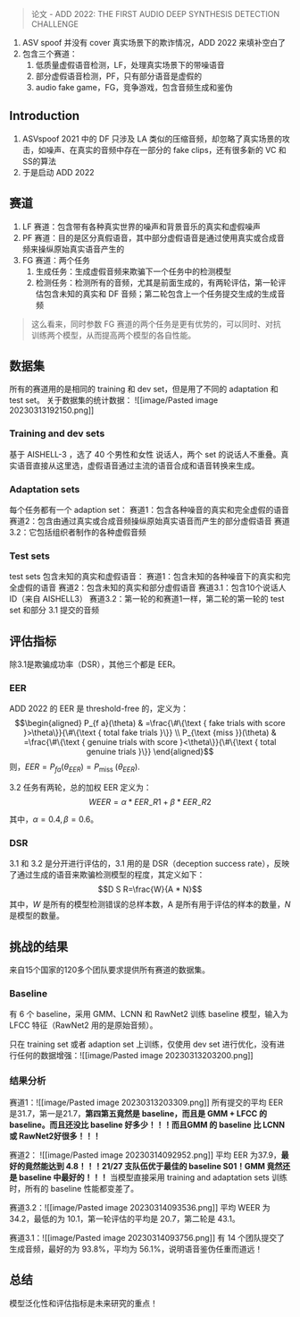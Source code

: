 > 论文 - ADD 2022: THE FIRST AUDIO DEEP SYNTHESIS DETECTION CHALLENGE

1. ASV spoof 并没有 cover 真实场景下的欺诈情况，ADD 2022 来填补空白了
2. 包含三个赛道：
	1. 低质量虚假语音检测，LF，处理真实场景下的带噪语音
	2. 部分虚假语音检测，PF，只有部分语音是虚假的
	3. audio fake game，FG，竞争游戏，包含音频生成和鉴伪

## Introduction
1. ASVspoof 2021 中的 DF 只涉及 LA 类似的压缩音频，却忽略了真实场景的攻击，如噪声、在真实的音频中存在一部分的 fake clips，还有很多新的 VC 和SS的算法
2. 于是启动 ADD 2022

## 赛道

1. LF 赛道：包含带有各种真实世界的噪声和背景音乐的真实和虚假噪声
2. PF 赛道：目的是区分真假语音，其中部分虚假语音是通过使用真实或合成音频来操纵原始真实语音产生的
3. FG 赛道：两个任务
	1. 生成任务：生成虚假音频来欺骗下一个任务中的检测模型
	2. 检测任务：检测所有的音频，尤其是前面生成的，有两轮评估，第一轮评估包含未知的真实和 DF 音频；第二轮包含上一个任务提交生成的生成音频
> 这么看来，同时参数 FG 赛道的两个任务是更有优势的，可以同时、对抗 训练两个模型，从而提高两个模型的各自性能。

## 数据集

所有的赛道用的是相同的 training 和 dev set，但是用了不同的 adaptation 和 test set。
关于数据集的统计数据：
![[image/Pasted image 20230313192150.png]]

### Training and dev sets
基于 AISHELL-3 ，选了 40 个男性和女性 说话人，两个 set 的说话人不重叠。真实语音直接从这里选，虚假语音通过主流的语音合成和语音转换来生成。

### Adaptation sets
每个任务都有一个 adaption set：
赛道1：包含各种噪音的真实和完全虚假的语音
赛道2：包含由通过真实或合成音频操纵原始真实语音而产生的部分虚假语音
赛道3.2：它包括组织者制作的各种虚假音频

### Test sets
test sets 包含未知的真实和虚假语音：
赛道1：包含未知的各种噪音下的真实和完全虚假的语音
赛道2：包含未知的真实和部分虚假语音
赛道3.1：包含10个说话人 ID（来自 AISHELL3）
赛道3.2：第一轮的和赛道1一样，第二轮的第一轮的 test set 和部分 3.1 提交的音频

## 评估指标
除3.1是欺骗成功率（DSR），其他三个都是 EER。

### EER
ADD 2022 的 EER 是 threshold-free 的，定义为：$$\begin{aligned}
P_{f a}(\theta) & =\frac{\#\{\text { fake trials with score }>\theta\}}{\#\{\text { total fake trials }\}} \\
P_{\text {miss }}(\theta) & =\frac{\#\{\text { genuine trials with score }<\theta\}}{\#\{\text { total genuine trials }\}}
\end{aligned}$$
则，$E E R=P_{f a}\left(\theta_{E E R}\right)=P_{\text {miss }}\left(\theta_{E E R}\right) .$

3.2 任务有两轮，总的加权 EER 定义为：$$W E E R=\alpha * E E R_{-} R 1+\beta * E E R_{-} R 2$$
其中，$\alpha=0.4,\beta=0.6$。

### DSR
3.1 和 3.2 是分开进行评估的，3.1 用的是 DSR（deception success rate），反映了通过生成的语音来欺骗检测模型的程度，其定义如下：$$D S R=\frac{W}{A * N}$$
其中，$W$ 是所有的模型检测错误的总样本数，A 是所有用于评估的样本的数量，$N$ 是模型的数量。

## 挑战的结果

来自15个国家的120多个团队要求提供所有赛道的数据集。

### Baseline
有 6 个 baseline，采用 GMM、LCNN 和 RawNet2 训练 baseline 模型，输入为 LFCC 特征（RawNet2 用的是原始音频）。

只在 training set 或者 adaption set 上训练，仅使用 dev set 进行优化，没有进行任何的数据增强：![[image/Pasted image 20230313203200.png]]

### 结果分析
赛道1：![[image/Pasted image 20230313203309.png]]
所有提交的平均 EER 是31.7，第一是21.7，**第四第五竟然是 baseline，而且是 GMM + LFCC 的 baseline。而且还没比 baseline 好多少！！！而且GMM 的 baseline 比 LCNN 或 RawNet2好很多！！！**

赛道2：
![[image/Pasted image 20230314092952.png]]
平均 EER 为37.9，**最好的竟然能达到 4.8！！！21/27 支队伍优于最佳的 baseline S01！GMM 竟然还是 baseline 中最好的！！！** 当模型直接采用  training and adaptation sets 训练时，所有的 baseline 性能都变差了。

赛道3.2：![[image/Pasted image 20230314093536.png]]
平均 WEER 为34.2，最低的为 10.1，第一轮评估的平均是 20.7，第二轮是 43.1。

赛道3.1：![[image/Pasted image 20230314093756.png]]
有 14 个团队提交了生成音频，最好的为 93.8%，平均为 56.1%，说明语音鉴伪任重而道远！

## 总结

模型泛化性和评估指标是未来研究的重点！